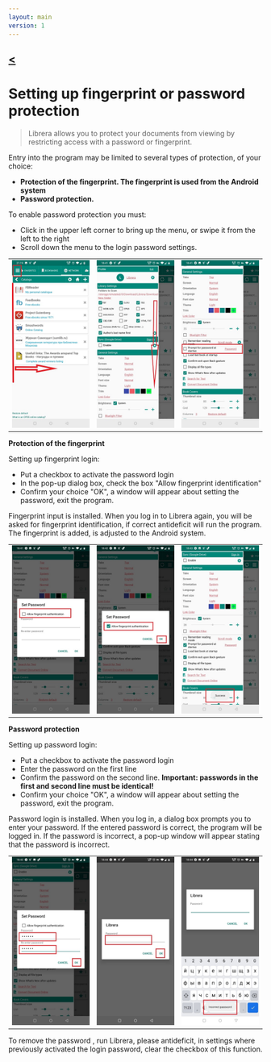 ```yaml
---
layout: main
version: 1
---
```

[<](/wiki/faq)
---
# Setting up fingerprint or password protection

> Librera allows you to protect your documents from viewing by restricting access with a password or fingerprint.

Entry into the program may be limited to several types of protection, of your choice:

* **Protection of the fingerprint. The fingerprint is used from the Android system**
* **Password protection.**

To enable password protection you must:

* Click in the upper left corner to bring up the menu, or swipe it from the left to the right
* Scroll down the menu to the login password settings.

||||
|-|-|-|
|![](1.jpg)|![](2.jpg)|![](3.jpg)|

**Protection of the fingerprint**

Setting up fingerprint login:
* Put a checkbox to activate the password login
* In the pop-up dialog box, check the box "Allow fingerprint identification"
* Confirm your choice "OK", a window will appear about setting the password, exit the program.

Fingerprint input is installed. When you log in to Librera again, you will be asked for fingerprint identification, if correct 
antideficit will run the program. The fingerprint is added, is adjusted to the Android system.

||||
|-|-|-|
|![](4.jpg)|![](5.jpg)|![](7.jpg)|

**Password protection**

Setting up password login:

* Put a checkbox to activate the password login
* Enter the password on the first line
* Confirm the password on the second line. **Important: passwords in the first and second line must be identical!**
* Confirm your choice "OK", a window will appear about setting the password, exit the program.

Password login is installed. When you log in, a dialog box prompts you to enter your password. If the entered password is correct, the program will be logged in. If the password is incorrect, a pop-up window will appear stating that the password is incorrect.

||||
|-|-|-|
|![](6.jpg)|![](8.jpg)|![](10.jpg)|


To remove the password , run Librera, please antideficit, in settings where previously activated the login password, clear the checkbox of this function.
